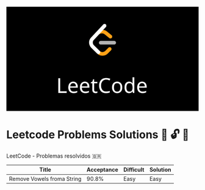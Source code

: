 ![logo LeetCode](/images/background-image-1.png)


# Leetcode Problems Solutions 🥇 :unlock: :star2:


LeetCode - Problemas resolvidos 🇧🇷 




 <table>
    <thead>
        <th>Title</th>
        <th>Acceptance</th>
        <th>Difficult</th>
        <th>Solution</th>
    </thead>
  <tbody>
    <tr>
        <td>Remove Vowels froma String</td>
        <td>90.8%</td>
        <td>Easy</td>
        <td>Easy</td>
    </tr>
  </tbody>
</table> 